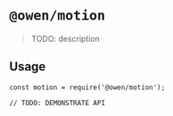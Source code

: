 # `@owen/motion`

> TODO: description

## Usage

```
const motion = require('@owen/motion');

// TODO: DEMONSTRATE API
```
